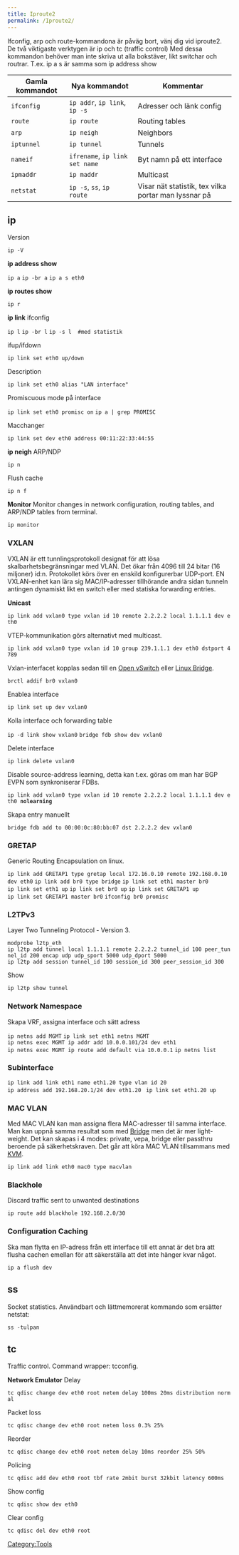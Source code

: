```yaml
---
title: Iproute2
permalink: /Iproute2/
---
```


Ifconfig, arp och route-kommandona är påväg bort, vänj dig vid iproute2.
De två viktigaste verktygen är ip och tc (traffic control)
Med dessa kommandon behöver man inte skriva ut alla bokstäver, likt
switchar och routrar. T.ex. ip a s är samma som ip address show

| Gamla kommandot | Nya kommandot                  | Kommentar                                            |
|-----------------|--------------------------------|------------------------------------------------------|
| `ifconfig`      | `ip addr`, `ip link`, `ip -s`  | Adresser och länk config                             |
| `route`         | `ip route`                     | Routing tables                                       |
| `arp`           | `ip neigh`                     | Neighbors                                            |
| `iptunnel`      | `ip tunnel`                    | Tunnels                                              |
| `nameif`        | `ifrename`, `ip link set name` | Byt namn på ett interface                            |
| `ipmaddr`       | `ip maddr`                     | Multicast                                            |
| `netstat`       | `ip -s`, `ss`, `ip route`      | Visar nät statistik, tex vilka portar man lyssnar på |

ip
--

Version

`ip -V`

**ip address show**

`ip a`
`ip -br a`
`ip a s eth0`

**ip routes show**

`ip r`

**ip link**
ifconfig

`ip l`
`ip -br l`
`ip -s l  #med statistik`

ifup/ifdown

`ip link set eth0 up/down`

Description

`ip link set eth0 alias "LAN interface"`

Promiscuous mode på interface

`ip link set eth0 promisc on`
`ip a | grep PROMISC`

Macchanger

`ip link set dev eth0 address 00:11:22:33:44:55`

**ip neigh**
ARP/NDP

`ip n`

Flush cache

`ip n f`

**Monitor**
Monitor changes in network configuration, routing tables, and ARP/NDP
tables from terminal.

`ip monitor`

### VXLAN

VXLAN är ett tunnlingsprotokoll designat för att lösa
skalbarhetsbegränsningar med VLAN. Det ökar från 4096 till 24 bitar (16
miljoner) id:n. Protokollet körs över en enskild konfigurerbar UDP-port.
EN VXLAN-enhet kan lära sig MAC/IP-adresser tillhörande andra sidan
tunneln antingen dynamiskt likt en switch eller med statiska forwarding
entries.

**Unicast**

`ip link add vxlan0 type vxlan id 10 remote 2.2.2.2 local 1.1.1.1 dev eth0`

VTEP-kommunikation görs alternativt med multicast.

`ip link add vxlan0 type vxlan id 10 group 239.1.1.1 dev eth0 dstport 4789`

Vxlan-interfacet kopplas sedan till en [Open
vSwitch](/Open_vSwitch "wikilink") eller [Linux
Bridge](/Bridge "wikilink").

`brctl addif br0 vxlan0`

Enablea interface

`ip link set up dev vxlan0`

Kolla interface och forwarding table

`ip -d link show vxlan0`
`bridge fdb show dev vxlan0`

Delete interface

`ip link delete vxlan0`

Disable source-address learning, detta kan t.ex. göras om man har BGP
EVPN som synkroniserar FDBs.

`ip link add vxlan0 type vxlan id 10 remote 2.2.2.2 local 1.1.1.1 dev eth0 `**`nolearning`**

Skapa entry manuellt

`bridge fdb add to 00:00:0c:80:bb:07 dst 2.2.2.2 dev vxlan0`

### GRETAP

Generic Routing Encapsulation on linux.

`ip link add GRETAP1 type gretap local 172.16.0.10 remote 192.168.0.10 dev eth0`
`ip link add br0 type bridge`
`ip link set eth1 master br0`
`ip link set eth1 up`
`ip link set br0 up`
`ip link set GRETAP1 up`
`ip link set GRETAP1 master br0`
`ifconfig br0 promisc`

### L2TPv3

Layer Two Tunneling Protocol - Version 3.

`modprobe l2tp_eth`
`ip l2tp add tunnel local 1.1.1.1 remote 2.2.2.2 tunnel_id 100 peer_tunnel_id 200 encap udp udp_sport 5000 udp_dport 5000`
`ip l2tp add session tunnel_id 100 session_id 300 peer_session_id 300`

Show

`ip l2tp show tunnel`

### Network Namespace

Skapa VRF, assigna interface och sätt adress

`ip netns add MGMT`
`ip link set eth1 netns MGMT`
`ip netns exec MGMT ip addr add 10.0.0.101/24 dev eth1`
`ip netns exec MGMT ip route add default via 10.0.0.1`
`ip netns list`

### Subinterface

`ip link add link eth1 name eth1.20 type vlan id 20`
`ip address add 192.168.20.1/24 dev eth1.20 `
`ip link set eth1.20 up`

### MAC VLAN

Med MAC VLAN kan man assigna flera MAC-adresser till samma interface.
Man kan uppnå samma resultat som med [Bridge](/Bridge "wikilink") men
det är mer light-weight. Det kan skapas i 4 modes: private, vepa, bridge
eller passthru beroende på säkerhetskraven. Det går att köra MAC VLAN
tillsammans med [KVM](/KVM "wikilink").

`ip link add link eth0 mac0 type macvlan`

### Blackhole

Discard traffic sent to unwanted destinations

`ip route add blackhole 192.168.2.0/30`

### Configuration Caching

Ska man flytta en IP-adress från ett interface till ett annat är det bra
att flusha cachen emellan för att säkerställa att det inte hänger kvar
något.

`ip a flush dev `<OLD-device>

ss
--

Socket statistics. Användbart och lättmemorerat kommando som ersätter
netstat:

`ss -tulpan`

tc
--

Traffic control. Command wrapper: tcconfig.

**Network Emulator**
Delay

`tc qdisc change dev eth0 root netem delay 100ms 20ms distribution normal`

Packet loss

`tc qdisc change dev eth0 root netem loss 0.3% 25%`

Reorder

`tc qdisc change dev eth0 root netem delay 10ms reorder 25% 50%`

Policing

`tc qdisc add dev eth0 root tbf rate 2mbit burst 32kbit latency 600ms`

Show config

`tc qdisc show dev eth0`

Clear config

`tc qdisc del dev eth0 root`

[Category:Tools](/Category:Tools "wikilink")